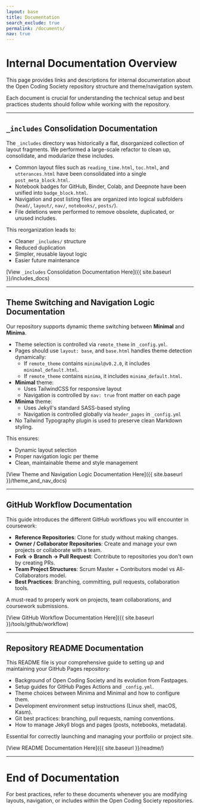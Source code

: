 ```yaml
---
layout: base 
title: Documentation
search_exclude: true
permalink: /documents/
nav: true
---
```


# Internal Documentation Overview

This page provides links and descriptions for internal documentation about the Open Coding Society repository structure and theme/navigation system.

Each document is crucial for understanding the technical setup and best practices students should follow while working with the repository.

---

## `_includes` Consolidation Documentation

The `_includes` directory was historically a flat, disorganized collection of layout fragments. We performed a large-scale refactor to clean up, consolidate, and modularize these includes.

- Common layout files such as `reading_time.html`, `toc.html`, and `utterances.html` have been consolidated into a single `post_meta_block.html`.
- Notebook badges for GitHub, Binder, Colab, and Deepnote have been unified into `badge_block.html`.
- Navigation and post listing files are organized into logical subfolders (`head/`, `layout/`, `nav/`, `notebooks/`, `posts/`).
- File deletions were performed to remove obsolete, duplicated, or unused includes.

This reorganization leads to:
- Cleaner `_includes/` structure
- Reduced duplication
- Simpler, reusable layout logic
- Easier future maintenance

[View `_includes` Consolidation Documentation Here]({{ site.baseurl }}/includes_docs)

---

## Theme Switching and Navigation Logic Documentation

Our repository supports dynamic theme switching between **Minimal** and **Minima**.

- Theme selection is controlled via `remote_theme` in `_config.yml`.
- Pages should use `layout: base`, and `base.html` handles theme detection dynamically:
  - If `remote_theme` contains `minimal@v0.2.0`, it includes `minimal_default.html`.
  - If `remote_theme` contains `minima`, it includes `minima_default.html`.
- **Minimal** theme:
  - Uses TailwindCSS for responsive layout
  - Navigation is controlled by `nav: true` front matter on each page
- **Minima** theme:
  - Uses Jekyll's standard SASS-based styling
  - Navigation is controlled globally via `header_pages` in `_config.yml`
- No Tailwind Typography plugin is used to preserve clean Markdown styling.

This ensures:
- Dynamic layout selection
- Proper navigation logic per theme
- Clean, maintainable theme and style management

[View Theme and Navigation Logic Documentation Here]({{ site.baseurl }}/theme_and_nav_docs)

---

## GitHub Workflow Documentation

This guide introduces the different GitHub workflows you will encounter in coursework:

- **Reference Repositories**: Clone for study without making changes.
- **Owner / Collaborator Repositories**: Create and manage your own projects or collaborate with a team.
- **Fork → Branch → Pull Request**: Contribute to repositories you don't own by creating PRs.
- **Team Project Structures**: Scrum Master + Contributors model vs All-Collaborators model.
- **Best Practices**: Branching, committing, pull requests, collaboration tools.

A must-read to properly work on projects, team collaborations, and coursework submissions.

[View GitHub Workflow Documentation Here]({{ site.baseurl }}/tools/github/workflow)

---

## Repository README Documentation

This README file is your comprehensive guide to setting up and maintaining your GitHub Pages repository:

- Background of Open Coding Society and its evolution from Fastpages.
- Setup guides for GitHub Pages Actions and `_config.yml`.
- Theme choices between Minima and Minimal and how to configure them.
- Development environment setup instructions (Linux shell, macOS, Kasm).
- Git best practices: branching, pull requests, naming conventions.
- How to manage Jekyll blogs and pages (posts, notebooks, metadata).

Essential for correctly launching and managing your portfolio or project site.

[View README Documentation Here]({{ site.baseurl }}/readme/)

---

# End of Documentation

For best practices, refer to these documents whenever you are modifying layouts, navigation, or includes within the Open Coding Society repositories.

